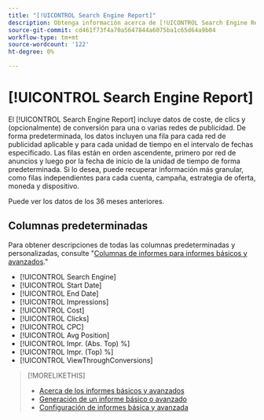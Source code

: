 ```yaml
---
title: "[!UICONTROL Search Engine Report]"
description: Obtenga información acerca de [!UICONTROL Search Engine Report].
source-git-commit: cd461f73f4a70a5647844a6075ba1c65d64a9b04
workflow-type: tm+mt
source-wordcount: '122'
ht-degree: 0%

---
```


# [!UICONTROL Search Engine Report]

El [!UICONTROL Search Engine Report] incluye datos de coste, de clics y (opcionalmente) de conversión para una o varias redes de publicidad. De forma predeterminada, los datos incluyen una fila para cada red de publicidad aplicable y para cada unidad de tiempo en el intervalo de fechas especificado. Las filas están en orden ascendente, primero por red de anuncios y luego por la fecha de inicio de la unidad de tiempo de forma predeterminada. Si lo desea, puede recuperar información más granular, como filas independientes para cada cuenta, campaña, estrategia de oferta, moneda y dispositivo.

Puede ver los datos de los 36 meses anteriores.

## Columnas predeterminadas

Para obtener descripciones de todas las columnas predeterminadas y personalizadas, consulte &quot;[Columnas de informes para informes básicos y avanzados](basic-advanced-report-columns.md).&quot;

* [!UICONTROL Search Engine]
* [!UICONTROL Start Date]
* [!UICONTROL End Date]
* [!UICONTROL Impressions]
* [!UICONTROL Cost]
* [!UICONTROL Clicks]
* [!UICONTROL CPC]
* [!UICONTROL Avg Position]
* [!UICONTROL Impr. (Abs. Top) %]
* [!UICONTROL Impr. (Top) %]
* [!UICONTROL ViewThroughConversions]

>[!MORELIKETHIS]
>
>* [Acerca de los informes básicos y avanzados](basic-advanced-report-about.md)
>* [Generación de un informe básico o avanzado](basic-advanced-report-generate.md)
>* [Configuración de informes básica y avanzada](basic-advanced-report-settings.md)

